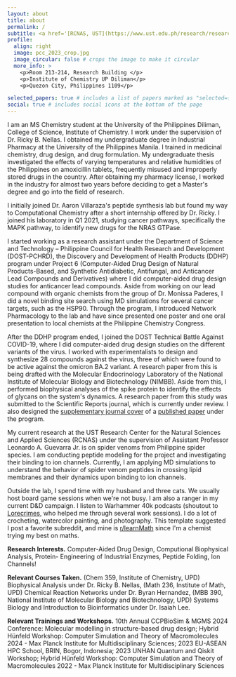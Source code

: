 ```yaml
---
layout: about
title: about
permalink: /
subtitle: <a href='[RCNAS, UST](https://www.ust.edu.ph/research/research-center-for-the-natural-and-applied-sciences/)'> RCNAS, UST </a>. <a href='[good ViBEs Laboratory, UPD](https://www.ust.edu.ph/research/research-center-for-the-natural-and-applied-sciences/)'> good ViBEs Laboratory, UPD </a>. <a href='[GAGAMBA Project](https://www.facebook.com/people/Philippine-Spider-Venom-Research/100064025140687/)'> GAGAMBA Project </a>. CADD. Protein Engineering. ML for Peptide Folding.
profile:
  align: right
  image: pcc_2023_crop.jpg
  image_circular: false # crops the image to make it circular
  more_info: >
    <p>Room 213-214, Research Building </p>
    <p>Institute of Chemistry UP Diliman</p>
    <p>Quezon City, Philippines 1109</p>

selected_papers: true # includes a list of papers marked as "selected={true}"
social: true # includes social icons at the bottom of the page
---
```


I am an MS Chemistry student at the University of the Philippines Diliman, College of Science, Institute of Chemistry. I work under the supervision of Dr. Ricky B. Nellas. I obtained my undergraduate degree in Industrial Pharmacy at the University of the Philippines Manila. I trained in medicinal chemistry, drug design, and drug formulation. My undergraduate thesis investigated the effects of varying temperatures and relative humidities of the Philippines on amoxicillin tablets, frequently misused and improperly stored drugs in the country. After obtaining my pharmacy license, I worked in the industry for almost two years before deciding to get a Master's degree and go into the field of research.

I initially joined Dr. Aaron Villaraza's peptide synthesis lab but found my way to Computational Chemistry after a short internship offered by Dr. Ricky. I joined his laboratory in Q1 2021, studying cancer pathways, specifically the MAPK pathway, to identify new drugs for the NRAS GTPase. 

I started working as a research assistant under the Department of Science and Technology – Philippine Council for Health Research and Development (DOST-PCHRD), the Discovery and Development of Health Products (DDHP) program under Project 6 (Computer-Aided Drug Design of Natural Products-Based, and Synthetic Antidiabetic, Antifungal, and Anticancer Lead Compounds and Derivatives) where I did computer-aided drug design studies for anticancer lead compounds. Aside from working on our lead compound with organic chemists from the group of Dr. Monissa Paderes, I did a novel binding site search using MD simulations for several cancer targets, such as the HSP90. Through the program, I introduced Network Pharmacology to the lab and have since presented one poster and one oral presentation to local chemists at the Philippine Chemistry Congress.

After the DDHP program ended, I joined the DOST Technical Battle Against COVID-19, where I did computer-aided drug design studies on the different variants of the virus. I worked with experimentalists to design and synthesize 28 compounds against the virus, three of which were found to be active against the omicron BA.2 variant. A research paper from this is being drafted with the Molecular Endocrinology Laboratory of the National Institute of Molecular Biology and Biotechnology (NIMBB). Aside from this, I performed biophysical analyses of the spike protein to identify the effects of glycans on the system's dynamics. A research paper from this study was submitted to the Scientific Reports journal, which is currently under review. I also designed the [supplementary journal cover](https://pubs.acs.org/cms/10.1021/acsodf.2023.8.issue-48/asset/acsodf.2023.8.issue-48.xlargecover-2.jpg) of a [published paper](https://pubs.acs.org/doi/full/10.1021/acsomega.3c04007) under the program.

My current research at the UST Research Center for the Natural Sciences and Applied Sciences (RCNAS) under the supervision of Assistant Professor Leonardo A. Guevarra Jr. is on spider venoms from Philippine spider species. I am conducting peptide modeling for the project and investigating their binding to ion channels. Currently, I am applying MD simulations to understand the behavior of spider venom peptides in crossing lipid membranes and their dynamics upon binding to ion channels.

Outside the lab, I spend time with my husband and three cats. We usually host board game sessions when we're not busy. I am also a ranger in my current D&D campaign. I listen to Warhammer 40k podcasts (shoutout to [Lorecrimes](https://rss.com/podcasts/lorecrimes/), who helped me through several work sessions). I do a lot of crocheting, watercolor painting, and photography. This template suggested I post a favorite subreddit, and mine is [r/learnMath](https://www.reddit.com/r/learnmath/) since I'm a chemist trying my best on maths.

**Research Interests.** Computer-Aided Drug Design, Computional Biophysical Analysis, Protein- Engineering of Industrial Enzymes, Peptide Folding, Ion Channels!

**Relevant Courses Taken.** (Chem 359, Institute of Chemistry, UPD) Biophysical Analysis under Dr. Ricky B. Nellas, (Math 236, Institute of Math, UPD) Chemical Reaction Networks under Dr. Byran Hernandez, (MBB 390, National Institute of Molecular Biology and Biotechnology, UPD) Systems Biology and Introduction to Bioinformatics under Dr. Isaiah Lee.

**Relevant Trainings and Workshops.**  10th Annual CCPBioSim & MGMS 2024 Conference: Molecular modelling in structure-based drug design; Hybrid Hünfeld Workshop: Computer Simulation and Theory of Macromolecules
2024 - Max Planck Institute for Multidisciplinary Sciences; 2023 EU-ASEAN HPC School, BRIN, Bogor, Indonesia; 2023 UNHAN Quantum and Qiskit Workshop; Hybrid Hünfeld Workshop: Computer Simulation and Theory of Macromolecules
2022 - Max Planck Institute for Multidisciplinary Sciences
